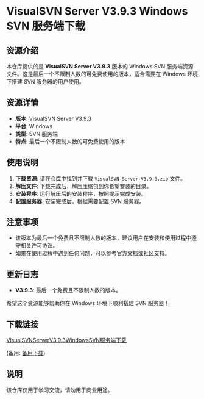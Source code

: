 # VisualSVN Server V3.9.3 Windows SVN 服务端下载

## 资源介绍

本仓库提供的是 **VisualSVN Server V3.9.3** 版本的 Windows SVN 服务端资源文件。这是最后一个不限制人数的可免费使用的版本，适合需要在 Windows 环境下搭建 SVN 服务器的用户使用。

## 资源详情

- **版本**: VisualSVN Server V3.9.3
- **平台**: Windows
- **类型**: SVN 服务端
- **特点**: 最后一个不限制人数的可免费使用的版本

## 使用说明

1. **下载资源**: 请在仓库中找到并下载 `VisualSVN-Server-V3.9.3.zip` 文件。
2. **解压文件**: 下载完成后，解压压缩包到你希望安装的目录。
3. **安装程序**: 运行解压后的安装程序，按照提示完成安装。
4. **配置服务器**: 安装完成后，根据需要配置 SVN 服务器。

## 注意事项

- 该版本为最后一个免费且不限制人数的版本，建议用户在安装和使用过程中遵守相关许可协议。
- 如果在使用过程中遇到任何问题，可以参考官方文档或社区支持。

## 更新日志

- **V3.9.3**: 最后一个免费且不限制人数的版本。

希望这个资源能够帮助你在 Windows 环境下顺利搭建 SVN 服务器！

## 下载链接
[VisualSVNServerV3.9.3WindowsSVN服务端下载](https://pan.quark.cn/s/5fabd53f7135) 

(备用: [备用下载](https://pan.baidu.com/s/1KyoqOw0QAGHPTgVAg6DeBg?pwd=1234))

## 说明

该仓库仅用于学习交流，请勿用于商业用途。
